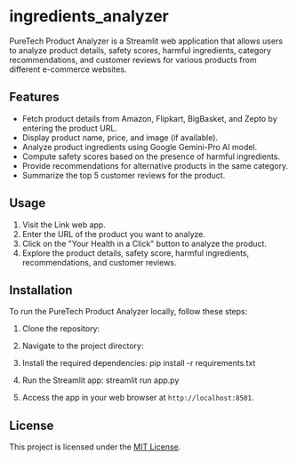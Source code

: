 # ingredients_analyzer


PureTech Product Analyzer is a Streamlit web application that allows users to analyze product details, safety scores, harmful ingredients, category recommendations, and customer reviews for various products from different e-commerce websites.

## Features

- Fetch product details from Amazon, Flipkart, BigBasket, and Zepto by entering the product URL.
- Display product name, price, and image (if available).
- Analyze product ingredients using Google Gemini-Pro AI model.
- Compute safety scores based on the presence of harmful ingredients.
- Provide recommendations for alternative products in the same category.
- Summarize the top 5 customer reviews for the product.

## Usage

1. Visit the Link web app.
2. Enter the URL of the product you want to analyze.
3. Click on the "Your Health in a Click" button to analyze the product.
4. Explore the product details, safety score, harmful ingredients, recommendations, and customer reviews.

## Installation

To run the PureTech Product Analyzer locally, follow these steps:

1. Clone the repository:

2. Navigate to the project directory:

3. Install the required dependencies:
pip install -r requirements.txt


4. Run the Streamlit app:
streamlit run app.py


5. Access the app in your web browser at `http://localhost:8501`.



## License

This project is licensed under the [MIT License](LICENSE).




